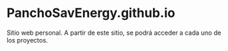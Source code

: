 # PanchoSavEnergy.github.io
Sitio web personal. A partir de este sitio, se podrá acceder a cada uno de los proyectos.
